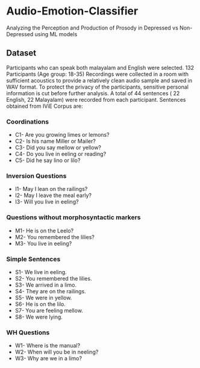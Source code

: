 # Audio-Emotion-Classifier
Analyzing the Perception and Production of Prosody in Depressed vs Non-Depressed using ML models

## Dataset

Participants who can speak both malayalam and English were selected.
132 Participants (Age group: 18-35)
Recordings were collected in a room with sufficient acoustics to provide a
relatively clean audio sample and saved in WAV format.
To protect the privacy of the participants, sensitive personal information is
cut before further analysis.
A total of 44 sentences ( 22 English, 22 Malayalam) were recorded from
each participant.
Sentences obtained from IViE Corpus are:
### Coordinations
- C1- Are you growing limes or lemons?
- C2- Is his name Miller or Mailer?
- C3- Did you say mellow or yellow?
- C4- Do you live in eeling or reading?
- C5- Did he say lino or lilo?

### Inversion Questions
- I1- May I lean on the railings?
- I2- May I leave the meal early?
- I3- Will you live in eeling?

### Questions without morphosyntactic markers
- M1- He is on the Leelo?
- M2- You remembered the lilies?
- M3- You live in eeling?

### Simple Sentences
- S1- We live in eeling.
- S2- You remembered the lilies.
- S3- We arrived in a limo.
- S4- They are on the railings.
- S5- We were in yellow.
- S6- He is on the lilo.
- S7- You are feeling mellow.
- S8- We were lying.

### WH Questions
- W1- Where is the manual?
- W2- When will you be in neeling?
- W3- Why are we in a limo?

